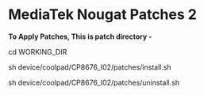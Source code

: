 <h1>MediaTek Nougat Patches 2</h1>

<b>To Apply Patches, This is patch directory -</b>

<p>cd WORKING_DIR</p>
<p>sh device/coolpad/CP8676_I02/patches/install.sh</p>
<p>sh device/coolpad/CP8676_I02/patches/uninstall.sh</p>

